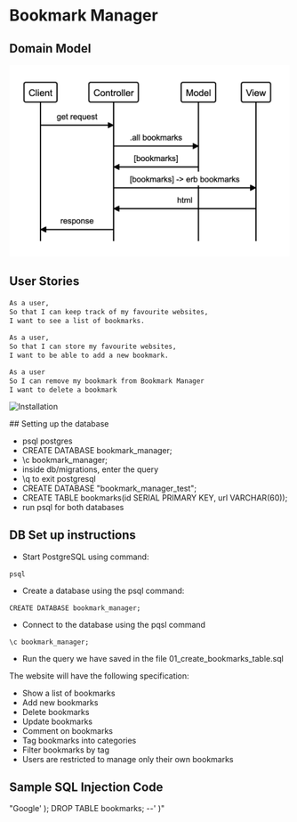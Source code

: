 # Bookmark Manager

Domain Model
-----

![Bookmark Manager Domain Model](/model.png?raw=true "Bookmark Manager Domain Model")

User Stories
-----

```
As a user,
So that I can keep track of my favourite websites,
I want to see a list of bookmarks.
```

```
As a user,
So that I can store my favourite websites,
I want to be able to add a new bookmark.
```

```
As a user
So I can remove my bookmark from Bookmark Manager
I want to delete a bookmark
```

![Installation](user_story_1.drawio.svg)


## Setting up the database
- psql postgres
- CREATE DATABASE bookmark_manager;
- \c bookmark_manager;
- inside db/migrations, enter the query
- \q to exit postgresql
- CREATE DATABASE "bookmark_manager_test";
- CREATE TABLE bookmarks(id SERIAL PRIMARY KEY, url VARCHAR(60));
- run psql for both databases

## DB Set up instructions


* Start PostgreSQL using command:
```
psql
```
* Create a database using the psql command:
```
CREATE DATABASE bookmark_manager;
```
* Connect to the database using the pqsl command
```
\c bookmark_manager;
```
* Run the query we have saved in the file 01_create_bookmarks_table.sql

The website will have the following specification:

* Show a list of bookmarks
* Add new bookmarks
* Delete bookmarks
* Update bookmarks
* Comment on bookmarks
* Tag bookmarks into categories
* Filter bookmarks by tag
* Users are restricted to manage only their own bookmarks

## Sample SQL Injection Code
"Google' ); DROP TABLE bookmarks; --' )"